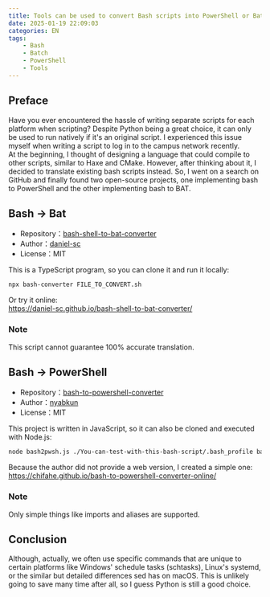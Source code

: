 ```yaml
---
title: Tools can be used to convert Bash scripts into PowerShell or Batch
date: 2025-01-19 22:09:03
categories: EN
tags:
    - Bash
    - Batch
    - PowerShell
    - Tools
---
```


## Preface

Have you ever encountered the hassle of writing separate scripts for each platform when scripting? Despite Python being a great choice, it can only be used to run natively if it's an original script. I experienced this issue myself when writing a script to log in to the campus network recently.  
At the beginning, I thought of designing a language that could compile to other scripts, similar to Haxe and CMake. However, after thinking about it, I decided to translate existing bash scripts instead. So, I went on a search on GitHub and finally found two open-source projects, one implementing bash to PowerShell and the other implementing bash to BAT.

## Bash -> Bat

-   Repository：[bash-shell-to-bat-converter](https://github.com/daniel-sc/bash-shell-to-bat-converter)
-   Author：[daniel-sc](https://github.com/daniel-sc)
-   License：MIT

This is a TypeScript program, so you can clone it and run it locally:

```bash
npx bash-converter FILE_TO_CONVERT.sh
```

Or try it online:  
https://daniel-sc.github.io/bash-shell-to-bat-converter/

### Note

This script cannot guarantee 100% accurate translation.

## Bash -> PowerShell

-   Repository：[bash-to-powershell-converter](https://github.com/nyabkun/bash-to-powershell-converter)
-   Author：[nyabkun](https://github.com/nyabkun)
-   License：MIT

This project is written in JavaScript, so it can also be cloned and executed with Node.js:

```bash
node bash2pwsh.js ./You-can-test-with-this-bash-script/.bash_profile bash_profile.ps1
```

Because the author did not provide a web version, I created a simple one:  
https://chifahe.github.io/bash-to-powershell-converter-online/

### Note

Only simple things like imports and aliases are supported.

## Conclusion

Although, actually, we often use specific commands that are unique to certain platforms like Windows' schedule tasks (schtasks), Linux's systemd, or the similar but detailed differences sed has on macOS. This is unlikely going to save many time after all, so I guess Python is still a good choice.
